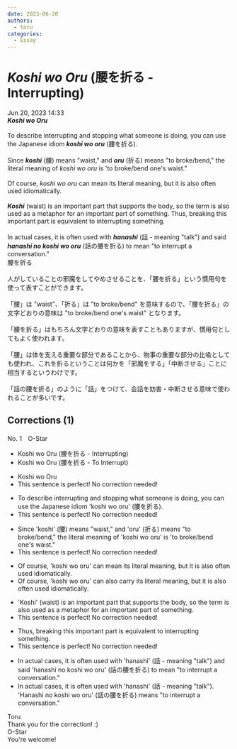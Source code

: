```yaml
---
date: 2023-06-20
authors:
  - toru
categories:
  - Essay
---
```


<h1 id="subject_show"><strong><em>Koshi wo Oru</strong></em> (腰を折る - Interrupting)</h1>
<div class="date">Jun 20, 2023 14:33</div>
<div id="post"><div id="body_show_ori">
<strong><em>Koshi wo Oru</strong></em><br/><br/>To describe interrupting and stopping what someone is doing, you can use the Japanese idiom <strong><em>koshi wo oru</em></strong> (腰を折る).<br/><br/>Since <strong><em>koshi</em></strong> (腰) means "waist," and <strong><em>oru</em></strong> (折る) means "to broke/bend," the literal meaning of <em>koshi wo oru</em> is 'to broke/bend one's waist."<br/><br/>Of course, <em>koshi wo oru</em> can mean its literal meaning, but it is also often used idiomatically.<br/><br/><strong><em>Koshi</em></strong> (waist) is an important part that supports the body, so the term is also used as a metaphor for an important part of something. Thus, breaking this important part is equivalent to interrupting something.<br/><br/>In actual cases, it is often used with <strong><em>hanashi</em></strong> (話 - meaning "talk") and said <strong><em>hanashi no koshi wo oru</em></strong> (話の腰を折る) to mean "to interrupt a conversation."
</div></div>

<!-- more -->

<div id="post_ja"><div id="body_show_mo">
腰を折る<br/><br/>人がしていることの邪魔をしてやめさせることを、「腰を折る」という慣用句を使って表すことができます。<br/><br/>「腰」は "waist"、「折る」は "to broke/bend" を意味するので、「腰を折る」の文字どおりの意味は "to broke/bend one's waist" となります。<br/><br/>「腰を折る」はもちろん文字どおりの意味を表すこともありますが、慣用句としてもよく使われます。<br/><br/>「腰」は体を支える重要な部分であることから、物事の重要な部分の比喩としても使われ、これを折るということは何かを「邪魔をする」「中断させる」ことに相当するというわけです。<br/><br/>「話の腰を折る」のように「話」をつけて、会話を妨害・中断させる意味で使われることが多いです。
</div></div>

## Corrections (1)
<div id="block"><div class="first_name"> No. 1　<span class="just_name">O-Star</span></div><div id="block2">
<ul class="correction_field">
<li class="incorrect">Koshi wo Oru (腰を折る - Interrupting)</li>
<li class="corrected correct">
Koshi wo Oru (腰を折る - <span class="f_bold">To Interrupt)</span>
</li>
</ul>
<ul class="correction_field">
<li class="incorrect">Koshi wo Oru</li>
<li class="corrected perfect">This sentence is perfect! No correction needed!</li>
</ul>
<ul class="correction_field">
<li class="incorrect">To describe interrupting and stopping what someone is doing, you can use the Japanese idiom 'koshi wo oru' (腰を折る).</li>
<li class="corrected perfect">This sentence is perfect! No correction needed!</li>
</ul>
<ul class="correction_field">
<li class="incorrect">Since 'koshi' (腰) means "waist," and 'oru' (折る) means "to broke/bend," the literal meaning of 'koshi wo oru' is 'to broke/bend one's waist."</li>
<li class="corrected perfect">This sentence is perfect! No correction needed!</li>
</ul>
<ul class="correction_field">
<li class="incorrect">Of course, 'koshi wo oru' can mean its literal meaning, but it is also often used idiomatically.</li>
<li class="corrected correct">
Of course, 'koshi wo oru' can <span class="f_bold">also carry its</span> literal meaning, but it is also often used idiomatically.
</li>
</ul>
<ul class="correction_field">
<li class="incorrect">'Koshi' (waist) is an important part that supports the body, so the term is also used as a metaphor for an important part of something.</li>
<li class="corrected perfect">This sentence is perfect! No correction needed!</li>
</ul>
<ul class="correction_field">
<li class="incorrect">Thus, breaking this important part is equivalent to interrupting something.</li>
<li class="corrected perfect">This sentence is perfect! No correction needed!</li>
</ul>
<ul class="correction_field">
<li class="incorrect">In actual cases, it is often used with 'hanashi' (話 - meaning "talk") and said 'hanashi no koshi wo oru' (話の腰を折る) to mean "to interrupt a conversation."</li>
<li class="corrected correct">
In actual cases, it is often used with 'hanashi' (話 - meaning "talk"). <span class="f_bold">'Hanashi</span> no koshi wo oru' (話の腰を折る) <span class="f_bold">means </span>"to interrupt a conversation."
</li>
</ul>
</div><div class="name"><span class="just_name">Toru</span><br>
Thank you for the correction! :)
</div>
<div class="name"><span class="just_name">O-Star</span><br>
You're welcome!
</div>
</div>
